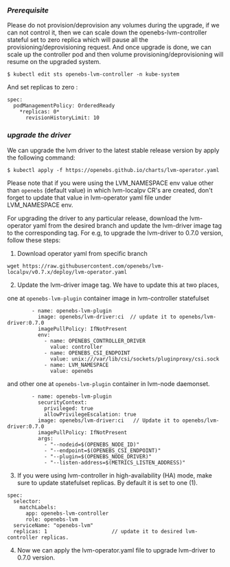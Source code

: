 ### *Prerequisite*

Please do not provision/deprovision any volumes during the upgrade, if we can not control it, then we can scale down the openebs-lvm-controller stateful set to zero replica which will pause all the provisioning/deprovisioning request. And once upgrade is done, we can scale up the controller pod and then volume provisioning/deprovisioning will resume on the upgraded system.

```
$ kubectl edit sts openebs-lvm-controller -n kube-system

```
And set replicas to zero :

```
spec:
  podManagementPolicy: OrderedReady
    *replicas: 0*
      revisionHistoryLimit: 10
```

### *upgrade the driver*

We can upgrade the lvm driver to the latest stable release version by apply the following command:

```
$ kubectl apply -f https://openebs.github.io/charts/lvm-operator.yaml
```

Please note that if you were using the LVM_NAMESPACE env value other than `openebs` (default value) in which lvm-localpv CR's are created, don't forget to update that value in lvm-operator yaml file under LVM_NAMESPACE env.

For upgrading the driver to any particular release, download the lvm-operator yaml from the desired branch and update the lvm-driver image tag to the corresponding tag. For e.g, to upgrade the lvm-driver to 0.7.0 version, follow these steps:

1. Download operator yaml from specific branch
```
wget https://raw.githubusercontent.com/openebs/lvm-localpv/v0.7.x/deploy/lvm-operator.yaml
```

2. Update the lvm-driver image tag. We have to update this at two places,

one at `openebs-lvm-plugin` container image in lvm-controller statefulset
```
        - name: openebs-lvm-plugin
          image: openebs/lvm-driver:ci  // update it to openebs/lvm-driver:0.7.0
          imagePullPolicy: IfNotPresent
          env:
            - name: OPENEBS_CONTROLLER_DRIVER
              value: controller
            - name: OPENEBS_CSI_ENDPOINT
              value: unix:///var/lib/csi/sockets/pluginproxy/csi.sock
            - name: LVM_NAMESPACE
              value: openebs
```
and other one at `openebs-lvm-plugin` container in lvm-node daemonset.
```
        - name: openebs-lvm-plugin
          securityContext:
            privileged: true
            allowPrivilegeEscalation: true
          image: openebs/lvm-driver:ci   // Update it to openebs/lvm-driver:0.7.0
          imagePullPolicy: IfNotPresent
          args:
            - "--nodeid=$(OPENEBS_NODE_ID)"
            - "--endpoint=$(OPENEBS_CSI_ENDPOINT)"
            - "--plugin=$(OPENEBS_NODE_DRIVER)"
            - "--listen-address=$(METRICS_LISTEN_ADDRESS)"
```

3. If you were using lvm-controller in high-availability (HA) mode, make sure to update statefulset replicas. By default it is set to one (1).

```
spec:
  selector:
    matchLabels:
      app: openebs-lvm-controller
      role: openebs-lvm
  serviceName: "openebs-lvm"
  replicas: 1                     // update it to desired lvm-controller replicas.
```

4. Now we can apply the lvm-operator.yaml file to upgrade lvm-driver to 0.7.0 version.
